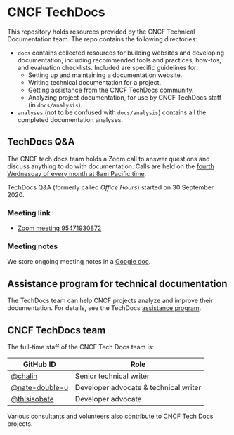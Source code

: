 # CNCF TechDocs

This repository holds resources provided by the CNCF Technical Documentation
team. The repo contains the following directories:

- `docs` contains collected resources for building websites and developing
  documentation, including recommended tools and practices, how-tos,
  and evaluation checklists. Included are specific guidelines for:
  - Setting up and maintaining a documentation website.
  - Writing technical documentation for a project.
  - Getting assistance from the CNCF TechDocs community.
  - Analyzing project documentation, for use by CNCF TechDocs staff
      (in `docs/analysis`).
- `analyses` (not to be confused with `docs/analysis`) contains all the
  completed documentation analyses.

## TechDocs Q&A

The CNCF tech docs team holds a Zoom call to answer questions and discuss 
anything to do with documentation. Calls are held on the 
[fourth Wednesday of every month at 8am Pacific time][date-time].

TechDocs Q&A (formerly called *Office Hours*) started on 30 September 2020.

### Meeting link

- [Zoom meeting 95471930872]

### Meeting notes

We store ongoing meeting notes in a
[Google doc](https://docs.google.com/document/d/1roexHTLCrErYjNT2NEoRsVnn_YNbQzZ1gyXNK8hXR4Q/).

## Assistance program for technical documentation

The TechDocs team can help CNCF projects analyze and improve their
documentation. For details, see the TechDocs
[assistance program](docs/assistance.md).

## CNCF TechDocs team

The full-time staff of the CNCF Tech Docs team is:

<!-- markdownlint-disable line-length -->

| GitHub ID                                          | Role                                  |
| -------------------------------------------------- | ------------------------------------- |
| [@chalin](https://github.com/chalin)               | Senior technical writer               |
| [@nate-double-u](https://github.com/nate-double-u) | Developer advocate & technical writer |
| [@thisisobate](https://github.com/thisisobate)     | Developer advocate                    |

<!-- markdownlint-enable line-length -->
<!-- cSpell:ignore chalin nate thisisobate -->

Various consultants and volunteers also contribute to CNCF Tech Docs projects.

[date-time]:
  https://tockify.com/cncf.public.events/monthly?search=CNCF%20Tech%20Writers%20Office%20Hours
[Zoom meeting 95471930872]:
  https://zoom-lfx.platform.linuxfoundation.org/meeting/95471930872?password=db1aa715-a60b-444c-8b14-71d44161a42e
